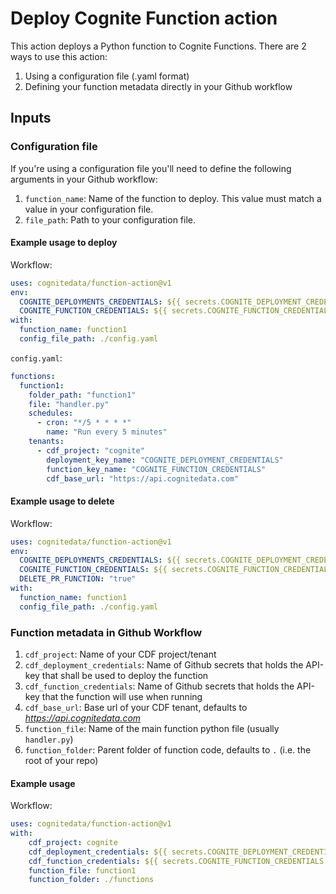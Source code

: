 # Deploy Cognite Function action
This action deploys a Python function to Cognite Functions.
There are 2 ways to use this action:
1. Using a configuration file (.yaml format)
2. Defining your function metadata directly in your Github workflow

## Inputs
### Configuration file
If you're using a configuration file you'll need to define the following arguments in your Github workflow:
1. `function_name`: Name of the function to deploy. This value must match a value in your configuration file.
2. `file_path`: Path to your configuration file.

#### Example usage to deploy
Workflow:
```yaml
uses: cognitedata/function-action@v1
env:
  COGNITE_DEPLOYMENTS_CREDENTIALS: ${{ secrets.COGNITE_DEPLOYMENT_CREDENTIALS }}
  COGNITE_FUNCTION_CREDENTIALS: ${{ secrets.COGNITE_FUNCTION_CREDENTIALS }}
with:
  function_name: function1
  config_file_path: ./config.yaml
```

`config.yaml`:
```yaml
functions:
  function1:
    folder_path: "function1"
    file: "handler.py"
    schedules:
      - cron: "*/5 * * * *"
        name: "Run every 5 minutes"
    tenants:
      - cdf_project: "cognite"
        deployment_key_name: "COGNITE_DEPLOYMENT_CREDENTIALS"
        function_key_name: "COGNITE_FUNCTION_CREDENTIALS"
        cdf_base_url: "https://api.cognitedata.com"
```

#### Example usage to delete
Workflow:
```yaml
uses: cognitedata/function-action@v1
env:
  COGNITE_DEPLOYMENTS_CREDENTIALS: ${{ secrets.COGNITE_DEPLOYMENT_CREDENTIALS }}
  COGNITE_FUNCTION_CREDENTIALS: ${{ secrets.COGNITE_FUNCTION_CREDENTIALS }}
  DELETE_PR_FUNCTION: "true"
with:
  function_name: function1
  config_file_path: ./config.yaml
```


### Function metadata in Github Workflow
1. `cdf_project`: Name of your CDF project/tenant
2. `cdf_deployment_credentials`: Name of Github secrets that holds the API-key that shall be used to deploy the function
3. `cdf_function_credentials`: Name of Github secrets that holds the API-key that the function will use when running
4. `cdf_base_url`: Base url of your CDF tenant, defaults to _https://api.cognitedata.com_
5. `function_file`: Name of the main function python file (usually `handler.py`)
6. `function_folder`: Parent folder of function code, defaults to `.` (i.e. the root of your repo)


#### Example usage
Workflow:
```yaml
uses: cognitedata/function-action@v1
with:
    cdf_project: cognite
    cdf_deployment_credentials: ${{ secrets.COGNITE_DEPLOYMENT_CREDENTIALS }}
    cdf_function_credentials: ${{ secrets.COGNITE_FUNCTION_CREDENTIALS }}
    function_file: function1
    function_folder: ./functions
```
